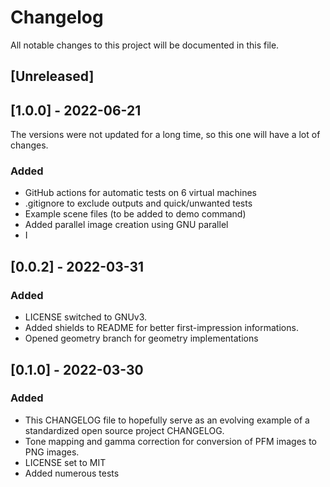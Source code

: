 # Changelog
All notable changes to this project will be documented in this file.


## [Unreleased]

## [1.0.0] - 2022-06-21
The versions were not updated for a long time, so this one will have a lot of changes.
### Added
- GitHub actions for automatic tests on 6 virtual machines
- .gitignore to exclude outputs and quick/unwanted tests
- Example scene files (to be added to demo command)
- Added parallel image creation using GNU parallel
- I

## [0.0.2] - 2022-03-31
### Added
- LICENSE switched to GNUv3.
- Added shields to README for better first-impression informations.
- Opened geometry branch for geometry implementations

## [0.1.0] - 2022-03-30
### Added
- This CHANGELOG file to hopefully serve as an evolving example of a
  standardized open source project CHANGELOG.
- Tone mapping and gamma correction for conversion of PFM images to PNG images.
- LICENSE set to MIT
- Added numerous tests

